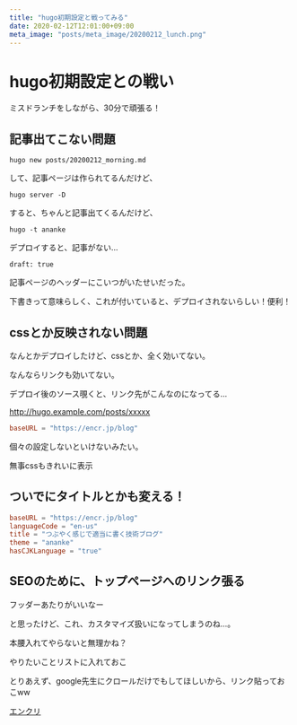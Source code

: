 ```yaml
---
title: "hugo初期設定と戦ってみる"
date: 2020-02-12T12:01:00+09:00
meta_image: "posts/meta_image/20200212_lunch.png"
---
```

# hugo初期設定との戦い
ミスドランチをしながら、30分で頑張る！

## 記事出てこない問題

```
hugo new posts/20200212_morning.md
```

して、記事ページは作られてるんだけど、

```
hugo server -D
```

すると、ちゃんと記事出てくるんだけど、

```
hugo -t ananke
```

デプロイすると、記事がない…

```
draft: true
```

記事ページのヘッダーにこいつがいたせいだった。

下書きって意味らしく、これが付いていると、デプロイされないらしい！便利！

## cssとか反映されない問題

なんとかデプロイしたけど、cssとか、全く効いてない。

なんならリンクも効いてない。

デプロイ後のソース覗くと、リンク先がこんなのになってる…

http://hugo.example.com/posts/xxxxx

```toml:config.toml
baseURL = "https://encr.jp/blog"
```

個々の設定しないといけないみたい。

無事cssもきれいに表示

## ついでにタイトルとかも変える！

```toml:config.toml
baseURL = "https://encr.jp/blog"
languageCode = "en-us"
title = "つぶやく感じで適当に書く技術ブログ"
theme = "ananke"
hasCJKLanguage = "true"
```

## SEOのために、トップページへのリンク張る

フッダーあたりがいいなー

と思ったけど、これ、カスタマイズ扱いになってしまうのね…。

本腰入れてやらないと無理かね？

やりたいことリストに入れておこ

とりあえず、google先生にクロールだけでもしてほしいから、リンク貼っておこww

[エンクリ](https://encr.jp)